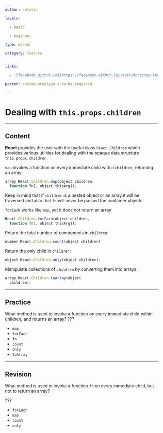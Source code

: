 ```yaml
---
author: catalin

levels:

  - basic

  - beginner

type: normal

category: feature


links:

  - '[facebook.github.io](https://facebook.github.io/react/docs/top-level-api.html#react.children){website}'

parent: custom-proptype-s-to-be-required

---
```


# Dealing with `this.props.children`

---
## Content

**React** provides the user with the useful class `React.Children` which provides various utilities for dealing with the opaque data structure `this.props.children`.

`map` invokes a function on every immediate child within `children`, returning an array:
```javascript
array React.Children.map(object children,
  function fn[, object thisArg]);
```
Keep in mind that if `children` is a nested object or an array it will be traversed and also that `fn` will never be passed the container objects.

`forEach` works like `map`, yet it does not return an array:
```javascript
React.Children.forEach(object children,
  function fn(, object thisArg]);
```
Return the total number of components in `children`:
```javascript
number React.Children.count(object children)
```

Return the only child in `children`:
```javascript
object React.Children.only(object children);
```
Manipulate collections of `children` by converting them into arrays:
```javascript
array React.Children.toArray(object
  children);
```

---
## Practice

What method is used to invoke a function on every immediate child within children, and returns an array? ???


* `map`
* `forEach`
* `fn`
* `count`
* `only`
* `toArray`

---
## Revision

What method is used to invoke a function `fn` on every immediate child, but not to return an array?

???


* `forEach`
* `map`
* `count`
* `only`

 

